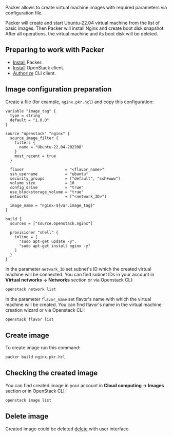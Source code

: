 Packer allows to create virtual machine images with required parameters via configuration file.

Packer will create and start Ubuntu-22.04 virtual machine from the list of basic images. Then Packer will install Nginx and create boot disk snapshot. After all operations, the virtual machine and its boot disk will be deleted.

## Preparing to work with Packer

* [Install](https://developer.hashicorp.com/packer/tutorials/docker-get-started/get-started-install-cli) Packer.
* [Install](../../../../base/account/project/cli/setup/) OpenStack client.
* [Authorize](../../../../base/account/project/cli/authorization/) CLI client.

## Image configuration preparation

Create a file (for example, `nginx.pkr.hcl`) and copy this configuration:

```hcl
variable "image_tag" {
  type = string
  default = "1.0.0"
}

source "openstack" "nginx" {
  source_image_filter {
    filters {
      name = "Ubuntu-22.04-202208"
    }
    most_recent = true
  }

  flavor                  = "<flavor_name>"
  ssh_username            = "ubuntu"
  security_groups         = ["default", "ssh+www"]
  volume_size             = 10
  config_drive            = "true"
  use_blockstorage_volume = "true"
  networks                = ["<network_ID>"]

  image_name = "nginx-${var.image_tag}"
}

build {
  sources = ["source.openstack.nginx"]

  provisioner "shell" {
    inline = [
      "sudo apt-get update -y",
      "sudo apt-get install nginx -y"
    ]
  }
}
```

In the parameter `network_ID` set subnet's ID which the created virtual machine will be connected. You can find subnet IDs in your account in **Virtual networks → Networks** section or via Openstack CLI:

```bash
openstack network list
```

In the parameter `flavor_name` set flavor's name with which the virtual machine will be created. You can find flavor's name in the virtual machine creation wizard or via Openstack CLI:

```bash
openstack flavor list
```

## Create image

To create image run this command:

```bash
packer build nginx.pkr.hcl
```

## Checking the created image

You can find created image in your account in **Cloud computing → Images** section or in OpenStack CLI:

```bash
openstack image list
```

## Delete image

Created image could be deleted [delete](../delete-image/) with user interface.
